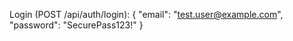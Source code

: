 Login (POST /api/auth/login):
{
  "email": "test.user@example.com",
  "password": "SecurePass123!"
}